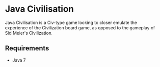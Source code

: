 # Java Civilisation

Java Civilisation is a Civ-type game looking to closer emulate the experience of the Civilization board game, as opposed to the gameplay of Sid Meier's Civilization.

## Requirements

* Java 7